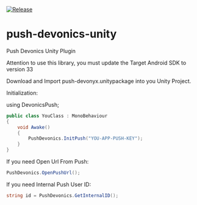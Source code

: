 [![Release](https://jitpack.io/v/PushDevonics/push-devonics-unity.svg)](https://jitpack.io/#PushDevonics/push-devonics-unity)

# push-devonics-unity
Push Devonics Unity Plugin

Attention to use this library, you must update the Target Android SDK to version 33

Download and Import push-devonyx.unitypackage into you Unity Project.

Initialization:

using DevonicsPush;

```csharp
public class YouClass : MonoBehaviour
{
    void Awake()
    {
        PushDevonics.InitPush("YOU-APP-PUSH-KEY");
    }
}
```

If you need Open Url From Push:

```csharp
PushDevonics.OpenPushUrl();
```

If you need Internal Push User ID:

```csharp
string id = PushDevonics.GetInternalID();
```
